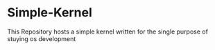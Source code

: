 # Simple-Kernel
This Repository hosts a simple kernel written for the single purpose of stuying os development
